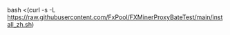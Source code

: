 bash <(curl -s -L https://raw.githubusercontent.com/FxPool/FXMinerProxyBateTest/main/install_zh.sh)
